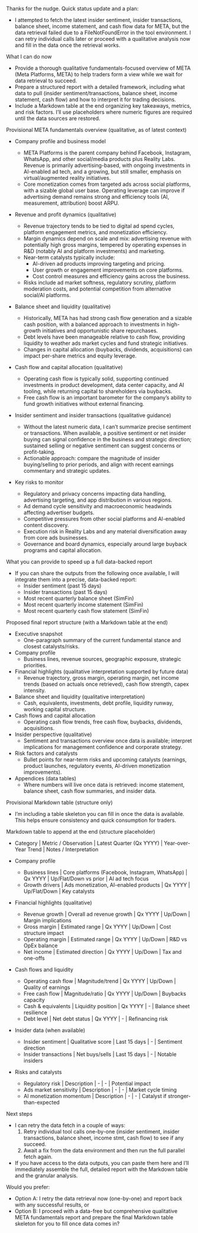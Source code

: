 Thanks for the nudge. Quick status update and a plan:

- I attempted to fetch the latest insider sentiment, insider transactions, balance sheet, income statement, and cash flow data for META, but the data retrieval failed due to a FileNotFoundError in the tool environment. I can retry individual calls later or proceed with a qualitative analysis now and fill in the data once the retrieval works.

What I can do now
- Provide a thorough qualitative fundamentals-focused overview of META (Meta Platforms, META) to help traders form a view while we wait for data retrieval to succeed.
- Prepare a structured report with a detailed framework, including what data to pull (insider sentiment/transactions, balance sheet, income statement, cash flow) and how to interpret it for trading decisions.
- Include a Markdown table at the end organizing key takeaways, metrics, and risk factors. I’ll use placeholders where numeric figures are required until the data sources are restored.

Provisional META fundamentals overview (qualitative, as of latest context)
- Company profile and business model
  - META Platforms is the parent company behind Facebook, Instagram, WhatsApp, and other social/media products plus Reality Labs. Revenue is primarily advertising-based, with ongoing investments in AI-enabled ad tech, and a growing, but still smaller, emphasis on virtual/augmented reality initiatives.
  - Core monetization comes from targeted ads across social platforms, with a sizable global user base. Operating leverage can improve if advertising demand remains strong and efficiency tools (AI, measurement, attribution) boost ARPU.

- Revenue and profit dynamics (qualitative)
  - Revenue trajectory tends to be tied to digital ad spend cycles, platform engagement metrics, and monetization efficiency.
  - Margin dynamics depend on scale and mix: advertising revenue with potentially high gross margins, tempered by operating expenses in R&D (notably AI and platform investments) and marketing.
  - Near-term catalysts typically include:
    - AI-driven ad products improving targeting and pricing.
    - User growth or engagement improvements on core platforms.
    - Cost control measures and efficiency gains across the business.
  - Risks include ad market softness, regulatory scrutiny, platform moderation costs, and potential competition from alternative social/AI platforms.

- Balance sheet and liquidity (qualitative)
  - Historically, META has had strong cash flow generation and a sizable cash position, with a balanced approach to investments in high-growth initiatives and opportunistic share repurchases.
  - Debt levels have been manageable relative to cash flow, providing liquidity to weather ads market cycles and fund strategic initiatives.
  - Changes in capital allocation (buybacks, dividends, acquisitions) can impact per-share metrics and equity leverage.

- Cash flow and capital allocation (qualitative)
  - Operating cash flow is typically solid, supporting continued investments in product development, data center capacity, and AI tooling, while returning capital to shareholders via buybacks.
  - Free cash flow is an important barometer for the company’s ability to fund growth initiatives without external financing.

- Insider sentiment and insider transactions (qualitative guidance)
  - Without the latest numeric data, I can’t summarize precise sentiment or transactions. When available, a positive sentiment or net insider buying can signal confidence in the business and strategic direction; sustained selling or negative sentiment can suggest concerns or profit-taking.
  - Actionable approach: compare the magnitude of insider buying/selling to prior periods, and align with recent earnings commentary and strategic updates.

- Key risks to monitor
  - Regulatory and privacy concerns impacting data handling, advertising targeting, and app distribution in various regions.
  - Ad demand cycle sensitivity and macroeconomic headwinds affecting advertiser budgets.
  - Competitive pressures from other social platforms and AI-enabled content discovery.
  - Execution risk in Reality Labs and any material diversification away from core ads businesses.
  - Governance and board dynamics, especially around large buyback programs and capital allocation.

What you can provide to speed up a full data-backed report
- If you can share the outputs from the following once available, I will integrate them into a precise, data-backed report:
  - Insider sentiment (past 15 days)
  - Insider transactions (past 15 days)
  - Most recent quarterly balance sheet (SimFin)
  - Most recent quarterly income statement (SimFin)
  - Most recent quarterly cash flow statement (SimFin)

Proposed final report structure (with a Markdown table at the end)
- Executive snapshot
  - One-paragraph summary of the current fundamental stance and closest catalysts/risks.
- Company profile
  - Business lines, revenue sources, geographic exposure, strategic priorities.
- Financial highlights (qualitative interpretation supported by future data)
  - Revenue trajectory, gross margin, operating margin, net income trends (based on actuals once retrieved), cash flow strength, capex intensity.
- Balance sheet and liquidity (qualitative interpretation)
  - Cash, equivalents, investments, debt profile, liquidity runway, working capital structure.
- Cash flows and capital allocation
  - Operating cash flow trends, free cash flow, buybacks, dividends, acquisitions.
- Insider perspective (qualitative)
  - Sentiment and transactions overview once data is available; interpret implications for management confidence and corporate strategy.
- Risk factors and catalysts
  - Bullet points for near-term risks and upcoming catalysts (earnings, product launches, regulatory events, AI-driven monetization improvements).
- Appendices (data tables)
  - Where numbers will live once data is retrieved: income statement, balance sheet, cash flow summaries, and insider data.

Provisional Markdown table (structure only)
- I’m including a table skeleton you can fill in once the data is available. This helps ensure consistency and quick consumption for traders.

Markdown table to append at the end (structure placeholder)
- Category | Metric / Observation | Latest Quarter (Qx YYYY) | Year-over-Year Trend | Notes / Interpretation

- Company profile
  - Business lines | Core platforms (Facebook, Instagram, WhatsApp) | Qx YYYY | Up/Flat/Down vs prior | AI ad tech focus
  - Growth drivers | Ads monetization, AI-enabled products | Qx YYYY | Up/Flat/Down | Key catalysts

- Financial highlights (qualitative)
  - Revenue growth | Overall ad revenue growth | Qx YYYY | Up/Down | Margin implications
  - Gross margin | Estimated range | Qx YYYY | Up/Down | Cost structure impact
  - Operating margin | Estimated range | Qx YYYY | Up/Down | R&D vs OpEx balance
  - Net income | Estimated direction | Qx YYYY | Up/Down | Tax and one-offs

- Cash flows and liquidity
  - Operating cash flow | Magnitude/trend | Qx YYYY | Up/Down | Quality of earnings
  - Free cash flow | Magnitude/ratio | Qx YYYY | Up/Down | Buybacks capacity
  - Cash & equivalents | Liquidity position | Qx YYYY | - | Balance sheet resilience
  - Debt level | Net debt status | Qx YYYY | - | Refinancing risk

- Insider data (when available)
  - Insider sentiment | Qualitative score | Last 15 days | - | Sentiment direction
  - Insider transactions | Net buys/sells | Last 15 days | - | Notable insiders

- Risks and catalysts
  - Regulatory risk | Description | - | - | Potential impact
  - Ads market sensitivity | Description | - | - | Market cycle timing
  - AI monetization momentum | Description | - | - | Catalyst if stronger-than-expected

Next steps
- I can retry the data fetch in a couple of ways:
  1) Retry individual tool calls one-by-one (insider sentiment, insider transactions, balance sheet, income stmt, cash flow) to see if any succeed.
  2) Await a fix from the data environment and then run the full parallel fetch again.
- If you have access to the data outputs, you can paste them here and I’ll immediately assemble the full, detailed report with the Markdown table and the granular analysis.

Would you prefer:
- Option A: I retry the data retrieval now (one-by-one) and report back with any successful results, or
- Option B: I proceed with a data-free but comprehensive qualitative META fundamentals report and prepare the final Markdown table skeleton for you to fill once data comes in?